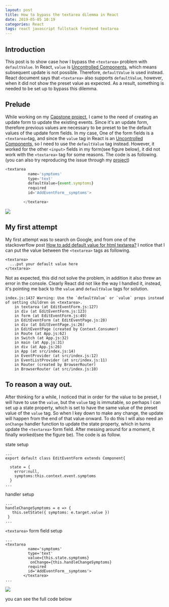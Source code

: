 ```yaml
---
layout: post
title: How to bypass the textarea dilemma in React
date: 2019-05-05 10:19
categories: React
tags: react javascript fullstack frontend textarea
---
```


## Introduction
This post is to show case how I bypass the `<textarea>` problem with `defaultValue`. In React, `value` is [Uncontrolled Components](https://reactjs.org/docs/uncontrolled-components.html), which means subsequent update is not possible. Therefore, `defaultValue` is used instead. React document says that `<textarea>` also supports `defaultValue`, however, when it did not show the preset value as expected. As a result, something is needed to be set up to bypass this dilemma.



## Prelude
While working on my [Capstone project](https://github.com/JizongL/stressTrac-client), I came to the need of creating an update form to update the existing events. Since it's an update form, therefore previous values are necessary to be preset to be the default values of the update form fields. In my case, One of the form fields is a `<textarea>`tag, and since the `value` tag in React is an [Uncontrolled Components](https://reactjs.org/docs/uncontrolled-components.html), so I need to use the `defaultValue` tag instead. However, it worked for the other `<input>` fields in my form(see figure below), it did not work with the `<textarea>` tag for some reasons. The code is as following.(you can also try reproducing the issue through my [project](https://github.com/JizongL/stressTrac-client))

```javascript
<textarea
          name='symptoms'
          type='text'
          defaultValue={event.symptoms}
          required
          id='AddEventForm__symptoms'>

        </textarea>

```

<img src="{{root_url | prepend: site.baseurl}}/asset/full_stack_dev/react/textarea-dilemma-post/textarea-not-working.png">


## My first attempt
My first attempt was to search on Google, and from one of the stackoverflow post
[How to add default value for html textarea?](https://stackoverflow.com/questions/6007219/how-to-add-default-value-for-html-textarea) I notice that I can put the value between the `<textarea>` tags as following.

```
<textarea>
  ...put your default value here
</textarea>

```

Not as expected, this did not solve the problem, in addition it also threw an error in the console. Clearly React did not like the way I handled it, instead, it's pointing me back to the `value` and `defaultValue` tags for solution.
```
index.js:1437 Warning: Use the `defaultValue` or `value` props instead of setting children on <textarea>.
    in textarea (at EditEventForm.js:127)
    in div (at EditEventForm.js:123)
    in form (at EditEventForm.js:49)
    in EditEventForm (at EditEventPage.js:28)
    in div (at EditEventPage.js:26)
    in EditEventPage (created by Context.Consumer)
    in Route (at App.js:62)
    in Switch (at App.js:32)
    in main (at App.js:31)
    in div (at App.js:26)
    in App (at src/index.js:14)
    in EventProvider (at src/index.js:12)
    in EventListProvider (at src/index.js:11)
    in Router (created by BrowserRouter)
    in BrowserRouter (at src/index.js:10)

```

## To reason a way out.
After thinking for a while, I noticed that in order for the value to be preset, I will have to use the `value`, but the `value` tag is immutable, so perhaps I can set up a state property, which is set to have the same value of the preset value of the `value` tag. So when I key down to make any change, the update will happen from the end of that value onward. To do this I will also need an `onChange` handler function to update the state property, which in turns update the `<textarea>` form field. After messing around for a moment, it finally worked(see the figure be). The code is as follow.

state setup
```
...
export default class EditEventForm extends Component{

  state = {
    error:null,    
    symptoms:this.context.event.symptoms
  }
...
```

handler setup

```
...
handleChangeSymptoms = e => {
   this.setState({ symptoms: e.target.value })
 }
...
```

`<textarea>` form field setup

```
...
<textarea
          name='symptoms'
          type='text'
          value={this.state.symptoms}
           onChange={this.handleChangeSymptoms}            
          required
          id='AddEventForm__symptoms'>
        </textarea>
...
```
<img src="{{root_url | prepend: site.baseurl}}/asset/full_stack_dev/react/textarea-dilemma-post/textarea-working.png">

you can see the full code below

<script src="https://gist.github.com/JizongL/c8de9caa5ab7cbadf8e51173957e5416.js"></script>
